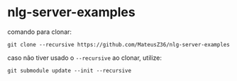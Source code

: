 # nlg-server-examples

comando para clonar:
  ```shell
  git clone --recursive https://github.com/MateusZ36/nlg-server-examples
  ```

caso não tiver usado o `--recursive` ao clonar, utilize:
  ```shell
  git submodule update --init --recursive
  ```

